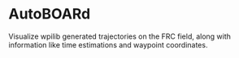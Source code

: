 # AutoBOARd

Visualize wpilib generated trajectories on the FRC field, along with information like time estimations and waypoint coordinates.
